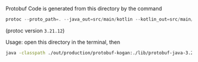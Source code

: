 Protobuf Code is generated from this directory by the command

```powershell
protoc --proto_path=. --java_out=src/main/kotlin --kotlin_out=src/main/kotlin ./struct.proto
```

(protoc version `3.21.12`)

Usage: open this directory in the terminal, then
```bash
java -classpath ./out/production/protobuf-kogan:./lib/protobuf-java-3.21.12.jar:./lib/protobuf-kotlin-3.21.12.jar:./lib/kotlin-stdlib-1.6.0.jar:./lib/annotations-13.0.jar:./lib/kotlin-stdlib-common-1.6.0.jar:./lib/kotlin-stdlib-jdk8-1.8.0.jar:./lib/kotlin-stdlib-1.8.0.jar:./lib/kotlin-stdlib-common-1.8.0.jar:./lib/kotlin-stdlib-jdk7-1.8.0.jar MainKt ../ivanov.bin
```
